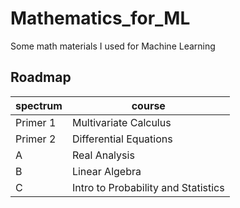 # Mathematics_for_ML
Some math materials I used for Machine Learning

## Roadmap
| spectrum | course |
| --- | --- |
| Primer 1 | Multivariate Calculus |
| Primer 2 | Differential Equations |
| A | Real Analysis |
| B | Linear Algebra |
| C | Intro to Probability and Statistics | 
